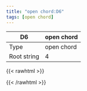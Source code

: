 ```yaml
---
title: "open chord:D6"
tags: [open chord]
---
```


|D6|open chord|
|---|---|
|Type|open chord|
|Root string|4|
{{< rawhtml >}}
<div class="container"></div>
<script>
const selector = '#container';
const chord = new ChordBox(selector);
chord.draw((new String("XX0202")));
</script>
{{< /rawhtml >}}

